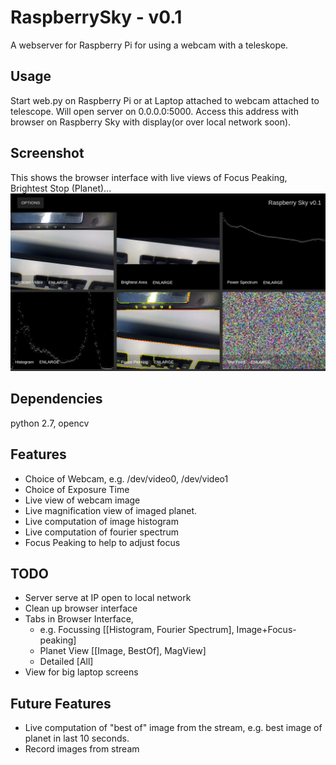 # RaspberrySky - v0.1
A webserver for Raspberry Pi for using a webcam with a teleskope.


## Usage
Start web.py on Raspberry Pi or at Laptop attached to webcam attached to telescope. Will open server on 0.0.0.0:5000.
Access this address with browser on Raspberry Sky with display(or over local network soon).

## Screenshot
This shows the browser interface with live views of Focus Peaking, Brightest Stop (Planet)...
![Screenshot](img/screenshot.png)


## Dependencies
python 2.7, opencv

## Features
* Choice of Webcam, e.g. /dev/video0, /dev/video1
* Choice of Exposure Time
* Live view of webcam image
* Live magnification view of imaged planet.
* Live computation of image histogram
* Live computation of fourier spectrum
* Focus Peaking to help to adjust focus

## TODO
* Server serve at IP open to local network
* Clean up browser interface
* Tabs in Browser Interface, 
    * e.g. Focussing [[Histogram, Fourier Spectrum], Image+Focus-peaking]
    * Planet View [[Image, BestOf], MagView]
    * Detailed [All]
* View for big laptop screens

## Future Features
* Live computation of "best of" image from the stream, e.g. best image of planet in last 10 seconds.
* Record images from stream
